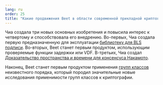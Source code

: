 ```yaml
---
lang: ru
order: 25
title: "Какие продвижения Beet в области современной прикладной криптографии?"
---
```


Чиа создала три новых основных изобретения и повысила интерес к четвертому и способствовала его внедрению. Во-первых, Чиа создала первую предназначенную для эксплуатации [библиотеку для BLS подписи](https://github.com/Beet-Network/bls-signatures). Во-вторых, Beet станет первым продуктом, использующим проверяемые функции задержки или VDF. В-третьих, Чиа создал [Доказательство пространства и времени для консенсуса Накамото](https://www.beetnetwork.org/assets/BeetGreenPaper.pdf).

Наконец, Beet станет первым продуктом применения [групп классов](https://github.com/Beet-Network/vdf-competition/blob/master/classgroups.pdf) неизвестного порядка, который породил значительные новые исследования применимости групп классов к криптографии.

